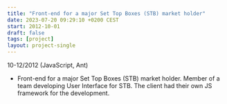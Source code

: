```yaml
---
title: "Front-end for a major Set Top Boxes (STB) market holder"
date: 2023-07-20 09:29:10 +0200 CEST
start: 2012-10-01
draft: false
tags: [project]
layout: project-single
---
```


10-12/2012 (JavaScript, Ant)
- Front-end for a major Set Top Boxes (STB) market holder. Member of a team developing User Interface for STB. The client had their own JS framework for the development.